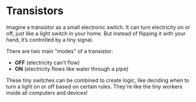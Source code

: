 # Transistors

Imagine a transistor as a small electronic switch. It can turn electricity on or off, just like a light switch in your home. But instead of flipping it with your hand, it’s controlled by a tiny signal.

There are two main "modes" of a transistor:

- **OFF** (electricity can't flow)
- **ON** (electricity flows like water through a pipe)

These tiny switches can be combined to create logic, like deciding when to turn a light on or off based on certain rules. They're like the tiny workers inside all computers and devices!
